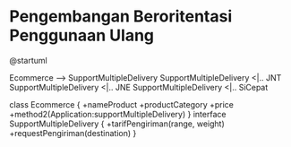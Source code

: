 # Pengembangan Beroritentasi Penggunaan Ulang
<plantuml>
@startuml

Ecommerce --> SupportMultipleDelivery
SupportMultipleDelivery <|.. JNT
SupportMultipleDelivery <|.. JNE
SupportMultipleDelivery <|.. SiCepat
                             
class Ecommerce {
 +nameProduct
 +productCategory
 +price
 +method2(Application:supportMultipleDelivery)
}
interface SupportMultipleDelivery {
 +tarifPengiriman(range, weight)
 +requestPengiriman(destination)
}
